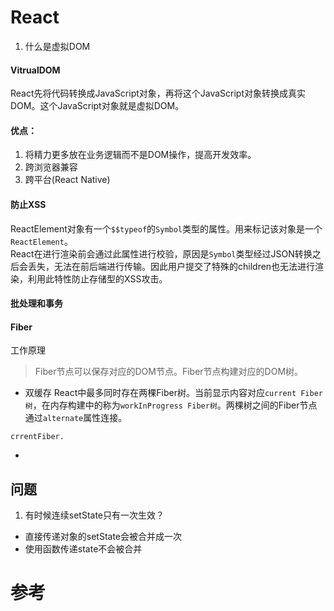 # React
1. 什么是虚拟DOM
#### VitrualDOM
React先将代码转换成JavaScript对象，再将这个JavaScript对象转换成真实DOM。这个JavaScript对象就是虚拟DOM。
#### 优点：
1. 将精力更多放在业务逻辑而不是DOM操作，提高开发效率。
2. 跨浏览器兼容
3. 跨平台(React Native)
#### 防止XSS
ReactElement对象有一个`$$typeof`的`Symbol`类型的属性。用来标记该对象是一个`ReactElement`。   
React在进行渲染前会通过此属性进行校验，原因是`Symbol`类型经过JSON转换之后会丢失，无法在前后端进行传输。因此用户提交了特殊的children也无法进行渲染，利用此特性防止存储型的XSS攻击。
#### 批处理和事务


#### Fiber
工作原理
> Fiber节点可以保存对应的DOM节点。Fiber节点构建对应的DOM树。
- 双缓存
React中最多同时存在两棵Fiber树。当前显示内容对应`current Fiber树`，在内存构建中的称为`workInProgress Fiber树`。两棵树之间的Fiber节点通过`alternate`属性连接。
```
crrentFiber.
```
- 
## 问题
1. 有时候连续setState只有一次生效？
- 直接传递对象的setState会被合并成一次
- 使用函数传递state不会被合并

# 参考
[](https://segmentfault.com/a/1190000018891454)